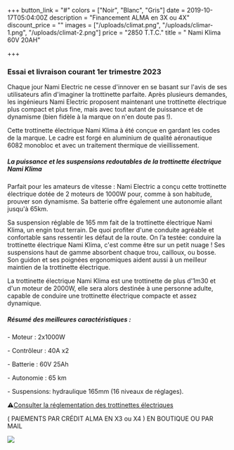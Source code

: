 +++
button_link = "#"
colors = ["Noir", "Blanc", "Gris"]
date = 2019-10-17T05:04:00Z
description = "Financement ALMA en 3X ou 4X"
discount_price = ""
images = ["/uploads/climat.png", "/uploads/climar-1.png", "/uploads/climat-2.png"]
price = "2850 T.T.C."
title = " Nami Klima 60V 20AH"

+++
### Essai et livraison courant 1er trimestre  2023

Chaque jour Nami Electric ne cesse d'innover en se basant sur l'avis de ses utilisateurs afin d'imaginer la trottinette parfaite. Après plusieurs demandes, les ingénieurs Nami Electric proposent maintenant une trottinette électrique plus compact et plus fine, mais avec tout autant de puissance et de dynamisme (bien fidèle à la marque on n'en doute pas !).

Cette trottinette électrique Nami Klima à été conçue en gardant les codes de la marque. Le cadre est forgé en aluminium de qualité aéronautique 6082 monobloc et avec un traitement thermique de vieillissement.

##### La puissance et les suspensions redoutables de la trottinette électrique Nami Klima

Parfait pour les amateurs de vitesse : Nami Electric a conçu cette trottinette électrique dotée de 2 moteurs de 1000W pour, comme à son habitude, prouver son dynamisme. Sa batterie offre également une autonomie allant jusqu'à 65km.

Sa suspension réglable de 165 mm fait de la trottinette électrique Nami Klima, un engin tout terrain. De quoi profiter d'une conduite agréable et confortable sans ressentir les défaut de la route. On l’a testée: conduire la trottinette électrique Nami Klima, c'est comme être sur un petit nuage ! Ses suspensions haut de gamme absorbent chaque trou, cailloux, ou bosse. Son guidon et ses poignées ergonomiques aident aussi à un meilleur maintien de la trottinette électrique.

La trottinette électrique Nami Klima est une trottinette de plus d'1m30 et d'un moteur de 2000W, elle sera alors destinée à une personne adulte, capable de conduire une trottinette électrique compacte et assez dynamique.

##### Résumé des meilleures caractéristiques :

\- Moteur : 2x1000W

\- Contrôleur : 40A x2

\- Batterie : 60V 25Ah

\- Autonomie : 65 km

\- Suspensions: hydraulique 165mm (16 niveaux de réglages).

⚠️[Consulter la réglementation des trottinettes électriques](/uploads/reglementation.pdf)

( PAIEMENTS PAR CRÉDIT ALMA EN X3 ou X4 ) EN BOUTIQUE OU PAR MAIL

![](/uploads/sans-titre-6.png)